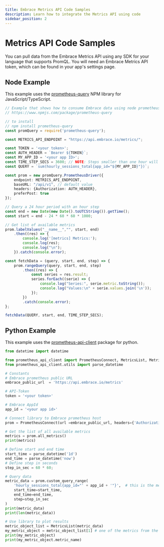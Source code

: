 ```yaml
---
title: Embrace Metrics API Code Samples
description: Learn how to integrate the Metrics API using code
sidebar_position: 2
---
```


# Metrics API Code Samples

You can pull data from the Embrace Metrics API using any SDK for your language that supports PromQL. You will need an Embrace Metrics API token, which can be found in your app's settings page.

## Node Example

This example uses the [prometheus-query](https://www.npmjs.com/package/prometheus-query) NPM library for JavaScript/TypeScript.

```typescript
// Example that shows how to consume Embrace data using node prometheus-query library
// https://www.npmjs.com/package/prometheus-query

// to install
// npm install prometheus-query
const promQuery = require('prometheus-query');

const METRICS_API_ENDPOINT = "https://api.embrace.io/metrics/";

const TOKEN = '<your token>';
const AUTH_HEADER = `Bearer ${TOKEN}`;
const MY_APP_ID = '<your app ID>';
const TIME_STEP_SECS = 3600; // NOTE: Steps smaller than one hour will be rounded up to an hour
const QUERY = `sum(hourly_sessions_total{app_id="${MY_APP_ID}"})`;

const prom = new promQuery.PrometheusDriver({
    endpoint: METRICS_API_ENDPOINT,
    baseURL: "/api/v1", // default value
    headers: {Authorization: AUTH_HEADER},
    preferPost: true
});

// Query a 24 hour period with an hour step
const end = new Date(new Date().toUTCString()).getTime();
const start = end - 24 * 60 * 60 * 1000;

// Get list of available metrics
prom.labelValues("__name__","", start, end)
    .then((res) => {
        console.log('[metrics] Metrics:');
        console.log(res);
        console.log("\n");
    }).catch(console.error);

const fetchData = (query, start, end, step) => {
    prom.rangeQuery(query, start, end, step)
        .then((res) => {
            const series = res.result;
            series.forEach((serie) => {
                console.log("Series:", serie.metric.toString());
                console.log("Values:\n" + serie.values.join('\n'));
            });
        })
        .catch(console.error);
};

fetchData(QUERY, start, end, TIME_STEP_SECS);
```

## Python Example

This example uses the [prometheus-api-client](https://pypi.org/project/prometheus-api-client/) package for python.

```python
from datetime import datetime

from prometheus_api_client import PrometheusConnect, MetricsList, Metric, MetricSnapshotDataFrame, MetricRangeDataFrame
from prometheus_api_client.utils import parse_datetime

# Constants
# Embrace prometheus public URL
embrace_public_url  = 'https://api.embrace.io/metrics'

# API-Token
token = '<your token>'

# Embrace AppId
app_id = '<your app id>'

# Connect library to Embrace prometheus host
prom = PrometheusConnect(url =embrace_public_url, headers={'Authorization': 'Bearer ' + token})

# Get the list of all available metrics
metrics = prom.all_metrics()
print(metrics)

# Define start and end time
start_time = parse_datetime('1d')
end_time = parse_datetime('now')
# Define step in seconds
step_in_sec = 60 * 60;

# Query data
metric_data = prom.custom_query_range(
    'hourly_sessions_total{app_id="' + app_id + '"}',  # this is the metric name and label config
    start_time=start_time,
    end_time=end_time,
    step=step_in_sec
)
print(metric_data)
print(len(metric_data))

# Use library to plot results
metric_object_list = MetricsList(metric_data)
my_metric_object = metric_object_list[1] # one of the metrics from the list
print(my_metric_object)
print(my_metric_object.metric_name)
```
